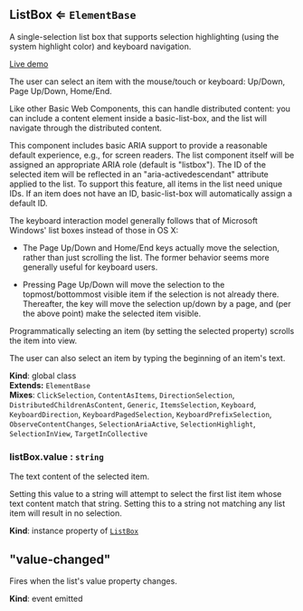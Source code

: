 <a name="ListBox"></a>
## ListBox ⇐ <code>ElementBase</code>
A single-selection list box that supports selection highlighting (using the
system highlight color) and keyboard navigation.

[Live demo](http://basicwebcomponents.org/basic-web-components/packages/basic-list-box/)

The user can select an item with the mouse/touch or keyboard: Up/Down, Page
Up/Down, Home/End.

Like other Basic Web Components, this can handle distributed content: you can
include a content element inside a basic-list-box, and the list will navigate
through the distributed content.

This component includes basic ARIA support to provide a reasonable default
experience, e.g., for screen readers. The list component itself will be
assigned an appropriate ARIA role (default is "listbox"). The ID of the
selected item will be reflected in an "aria-activedescendant" attribute
applied to the list. To support this feature, all items in the list need
unique IDs. If an item does not have an ID, basic-list-box will automatically
assign a default ID.

The keyboard interaction model generally follows that of Microsoft Windows'
list boxes instead of those in OS X:

* The Page Up/Down and Home/End keys actually move the selection, rather than
  just scrolling the list. The former behavior seems more generally useful
  for keyboard users.

* Pressing Page Up/Down will move the selection to the topmost/bottommost
  visible item if the selection is not already there. Thereafter, the key
  will move the selection up/down by a page, and (per the above point) make
  the selected item visible.

Programmatically selecting an item (by setting the selected property) scrolls
the item into view.

The user can also select an item by typing the beginning of an item's text.

**Kind**: global class  
**Extends:** <code>ElementBase</code>  
**Mixes**: <code>ClickSelection</code>, <code>ContentAsItems</code>, <code>DirectionSelection</code>, <code>DistributedChildrenAsContent</code>, <code>Generic</code>, <code>ItemsSelection</code>, <code>Keyboard</code>, <code>KeyboardDirection</code>, <code>KeyboardPagedSelection</code>, <code>KeyboardPrefixSelection</code>, <code>ObserveContentChanges</code>, <code>SelectionAriaActive</code>, <code>SelectionHighlight</code>, <code>SelectionInView</code>, <code>TargetInCollective</code>  
<a name="ListBox+value"></a>
### listBox.value : <code>string</code>
The text content of the selected item.

Setting this value to a string will attempt to select the first list item
whose text content match that string. Setting this to a string not matching
any list item will result in no selection.

**Kind**: instance property of <code>[ListBox](#ListBox)</code>  
<a name="event_value-changed"></a>
## "value-changed"
Fires when the list's value property changes.

**Kind**: event emitted  
